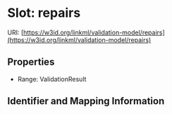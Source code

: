 # Slot: repairs

URI: [https://w3id.org/linkml/validation-model/repairs](https://w3id.org/linkml/validation-model/repairs)



<!-- no inheritance hierarchy -->


## Properties

 * Range: ValidationResult



## Identifier and Mapping Information





